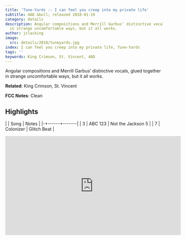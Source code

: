```yaml
---
title: 'Tune-Yards :: I can feel you creep into my private life'
subtitle: 4AD &bull; released 2018-01-19
category: details
description: Angular compositions and Merrill Garbus’ distinctive vocals, glued together
  in strange uncomfortable ways, but it all works.
author: jclacking
image:
  src: details/2018/tuneyards.jpg
index: I can feel you creep into my private life, Tune-Yards
tags: ''
keywords: King Crimson, St. Vincent, 4AD
---
```

Angular compositions and Merrill Garbus’ distinctive vocals, glued together in strange uncomfortable ways, but it all works.<!--more-->

**Related**: King Crimson, St. Vincent

**FCC Notes**: Clean

## Highlights

| | Song | Notes |
|-+------+-------|
| 3 | ABC 123 | Not the Jackson 5 |
| 7 | Colonizer | Glitch Beat |

<div class="tlo-detail-video"><iframe width="560" height="315" src="https://www.youtube.com/embed/3-7je-jsuC4" frameborder="0" allow="autoplay; encrypted-media" allowfullscreen></iframe></div>

